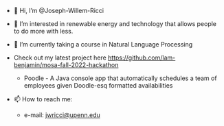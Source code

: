- 👋 Hi, I’m @Joseph-Willem-Ricci
- 👀 I’m interested in renewable energy and technology that allows people to do more with less.
- 🌱 I’m currently taking a course in Natural Language Processing
- Check out my latest project here https://github.com/lam-benjamin/mosa-fall-2022-hackathon
  - Poodle - A Java console app that automatically schedules a team of employees given Doodle-esq formatted availabilities

- 📫 How to reach me:
  - e-mail:   jwricci@upenn.edu
 
<!---
Joseph-Willem-Ricci/Joseph-Willem-Ricci is a ✨ special ✨ repository because its `README.md` (this file) appears on your GitHub profile.
You can click the Preview link to take a look at your changes.
--->
